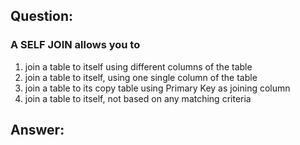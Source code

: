 ## Question: 

### A SELF JOIN allows you to

1. join a table to itself using different columns of the table
2. join a table to itself, using one single column of the table
3. join a table to its copy table using Primary Key as joining column
4. join a table to itself, not based on any matching criteria


## Answer:
